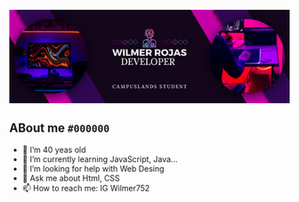 ![PERFIL](img/Wilmer%20Rojas.png)

## ABout me `#000000`

- 🔭 I’m 40 yeas old
- 🌱 I’m currently learning JavaScript, Java...
- 🤔 I’m looking for help with Web Desing
- 💬 Ask me about Html, CSS
- 📫 How to reach me: IG Wilmer752


<!--

- 😄 Pronouns: ...
- ⚡ Fun fact: ... >




> [!NOTE]
> Esto es una nota

> [!WARNING]
> Esto es una Alerta

> [!TIP]
> Esto es un Tip

> [!CAUTION]
> Precaucion 
 -->